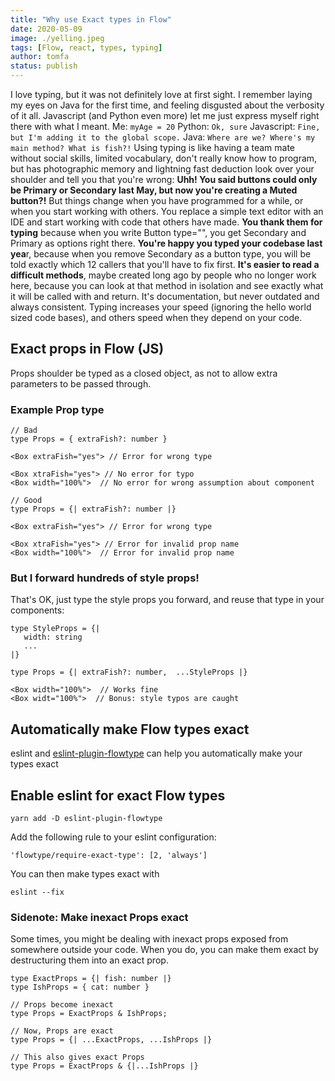 ```yaml
---
title: "Why use Exact types in Flow"
date: 2020-05-09
image: ./yelling.jpeg
tags: [Flow, react, types, typing]
author: tomfa
status: publish
---
```


I love typing, but it was not definitely love at first sight. I remember laying my eyes on Java for the first time, and feeling disgusted about the verbosity of it all. Javascript (and Python even more) let me just express myself right there with what I meant. Me: `myAge = 20` Python: `Ok, sure` Javascript: `Fine, but I'm adding it to the global scope.` Java: `Where are we? Where's my main method? What is fish?!` Using typing is like having a team mate without social skills, limited vocabulary, don't really know how to program, but has photographic memory and lightning fast deduction look over your shoulder and tell you that you're wrong: **Uhh! You said buttons could only be Primary or Secondary last May, but now you're creating a Muted button?!** But things change when you have programmed for a while, or when you start working with others. You replace a simple text editor with an IDE and start working with code that others have made. **You thank them for typing** because when you write Button type="", you get Secondary and Primary as options right there. **You're happy you typed your codebase last yea**r, because when you remove Secondary as a button type, you will be told exactly which 12 callers that you'll have to fix first. **It's easier to read a difficult methods**, maybe created long ago by people who no longer work here, because you can look at that method in isolation and see exactly what it will be called with and return. It's documentation, but never outdated and always consistent. Typing increases your speed (ignoring the hello world sized code bases), and others speed when they depend on your code.

Exact props in Flow (JS)
------------------------

Props shoulder be typed as a closed object, as not to allow extra parameters to be passed through.

### Example Prop type

```
// Bad
type Props = { extraFish?: number }

<Box extraFish="yes"> // Error for wrong type

<Box xtraFish="yes"> // No error for typo
<Box width="100%">  // No error for wrong assumption about component 
```

```
// Good
type Props = {| extraFish?: number |}

<Box extraFish="yes"> // Error for wrong type

<Box xtraFish="yes"> // Error for invalid prop name
<Box width="100%">  // Error for invalid prop name 
```

### But I forward hundreds of style props!

That's OK, just type the style props you forward, and reuse that type in your components:

```
type StyleProps = {|
   width: string
   ...
|}

type Props = {| extraFish?: number,  ...StyleProps |}

<Box width="100%">  // Works fine
<Box widt="100%">  // Bonus: style typos are caught 
```

Automatically make Flow types exact
-----------------------------------

eslint and [eslint-plugin-flowtype](https://github.com/gajus/eslint-plugin-flowtype) can help you automatically make your types exact

Enable eslint for exact Flow types
----------------------------------

```
yarn add -D eslint-plugin-flowtype 
```

Add the following rule to your eslint configuration:

```
'flowtype/require-exact-type': [2, 'always']
```

You can then make types exact with

```
eslint --fix
```

### Sidenote: Make inexact Props exact

Some times, you might be dealing with inexact props exposed from somewhere outside your code. When you do, you can make them exact by destructuring them into an exact prop.

```
type ExactProps = {| fish: number |}
type IshProps = { cat: number }

// Props become inexact
type Props = ExactProps & IshProps;

// Now, Props are exact
type Props = {| ...ExactProps, ...IshProps |}

// This also gives exact Props
type Props = ExactProps & {|...IshProps |} 
```
